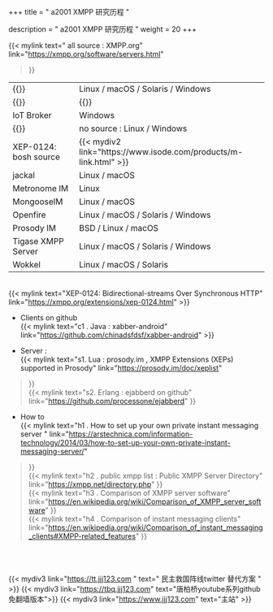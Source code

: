 +++
title = " a2001 XMPP 研究历程 "

description = " a2001 XMPP 研究历程 "
weight = 20
+++


{{< mylink 
text=" all source : XMPP.org"
link="https://xmpp.org/software/servers.html"
>}}

<table>
<tr><td>{{<mylink text="AstraChat" link="https://astrachat.com/" >}}
</td><td>Linux / macOS / Solaris / Windows     </td></tr>

<tr><td>{{<mylink text="ejabberd" link="https://www.ejabberd.im/" >}}
</td><td>{{<mylink text="Erlang : Linux / macOS / Windows(Github)" link="https://github.com/processone/ejabberd" >}}
</td></tr>

<tr><td>IoT Broker	            </td><td>Windows     </td></tr>

<tr><td>{{<mylink text="Isode M-Link" link="https://www.isode.com/">}}</td><td>no source : Linux / Windows </td></tr>

<tr><td>XEP-0124: bosh source   </td><td>{{< mydiv2 link="https://www.isode.com/products/m-link.html" >}}     </td></tr>

<tr><td>jackal	                </td><td>Linux / macOS     </td></tr>
<tr><td>Metronome IM	        </td><td>Linux     </td></tr>
<tr><td>MongooseIM	            </td><td>Linux / macOS     </td></tr>
<tr><td>Openfire	            </td><td>Linux / macOS / Solaris / Windows     </td></tr>
<tr><td>Prosody IM	            </td><td>BSD / Linux / macOS     </td></tr>
<tr><td>Tigase XMPP Server	    </td><td>Linux / macOS / Solaris / Windows     </td></tr>
<tr><td>Wokkel	                </td><td>Linux / macOS / Solaris     </td></tr>
</table>


<br>{{< mylink text="XEP-0124: Bidirectional-streams Over Synchronous HTTP" 
link="https://xmpp.org/extensions/xep-0124.html" >}}     

* Clients on github
<br>{{< mylink text="c1 . Java : xabber-android" link="https://github.com/chinadsfdsf/xabber-android" >}}

* Server :
<br>{{< mylink text="s1. Lua : prosody.im , XMPP Extensions (XEPs) supported in Prosody"
link="https://prosody.im/doc/xeplist"
>}}
<br>{{< mylink text="s2. Erlang : ejabberd on github"
link="https://github.com/processone/ejabberd"
>}}

* How to
<br>{{< mylink text="h1 . How to set up your own private instant messaging server " 
link="https://arstechnica.com/information-technology/2014/03/how-to-set-up-your-own-private-instant-messaging-server/" 
>}}
<br>{{< mylink text="h2 . public xmpp list : Public XMPP Server Directory"
link="https://xmpp.net/directory.php"
>}}
<br>{{< mylink text="h3 . Comparison of XMPP server software"
link="https://en.wikipedia.org/wiki/Comparison_of_XMPP_server_software"
>}}
<br>{{< mylink text="h4 . Comparison of instant messaging clients"
link="https://en.wikipedia.org/wiki/Comparison_of_instant_messaging_clients#XMPP-related_features"
>}}





<br><br><br>
{{< mydiv3 link="https://tt.jjj123.com " text=" 民主救国阵线twitter 替代方案 " >}}
{{< mydiv3 link="https://tbq.jjj123.com" text="唐柏桥youtube系列github免翻墙版本">}}
{{< mydiv3 link="https://www.jjj123.com" text="主站" >}}

